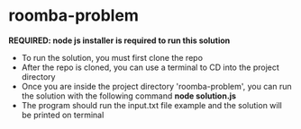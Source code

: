 # roomba-problem

**REQUIRED: node js installer is required to run this solution**

* To run the solution, you must first clone the repo
* After the repo is cloned, you can use a terminal to CD into the project directory
* Once you are inside the project directory 'roomba-problem', you can run the solution with the following command **node solution.js**
* The program should run the input.txt file example and the solution will be printed on terminal
